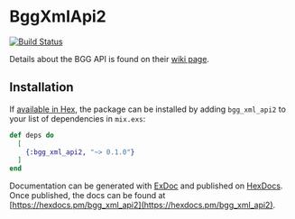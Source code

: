 # BggXmlApi2

[![Build Status](https://travis-ci.org/shdblowers/bgg_xml_api2.svg?branch=master)](https://travis-ci.org/shdblowers/bgg_xml_api2)

Details about the BGG API is found on their [wiki page](https://boardgamegeek.com/wiki/page/BGG_XML_API2).

## Installation

If [available in Hex](https://hex.pm/docs/publish), the package can be installed
by adding `bgg_xml_api2` to your list of dependencies in `mix.exs`:

```elixir
def deps do
  [
    {:bgg_xml_api2, "~> 0.1.0"}
  ]
end
```

Documentation can be generated with [ExDoc](https://github.com/elixir-lang/ex_doc)
and published on [HexDocs](https://hexdocs.pm). Once published, the docs can
be found at [https://hexdocs.pm/bgg_xml_api2](https://hexdocs.pm/bgg_xml_api2).

